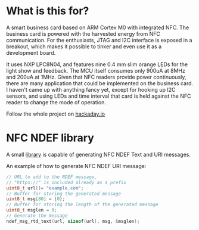 # What is this for?
A smart business card based on ARM Cortex M0 with integrated NFC. The business card is powered with the harvested energy from NFC communication. For the enthusiasts, JTAG and I2C interface is exposed in a breakout, which makes it possible to tinker and even use it as a development board.

It uses NXP LPC8N04, and features nine 0.4 mm slim orange LEDs for the light show and feedback. The MCU itself consumes only 900uA at 8MHz and 200uA at 1MHz. Given that NFC readers provide power continuously, there are many application that could be implemented on the business card. I haven't came up with anything fancy yet, except for hooking up I2C sensors, and using LEDs and time interval that card is held against the NFC reader to change the mode of operation. 

Follow the whole project on [hackaday.io](https://hackaday.io/project/168099-beast-nfc-business-card)

# NFC NDEF library

A small [library](/source/nfc_ndef.c) is capable of generating NFC NDEF Text and URI messages.

An example of how to generate NFC NDEF URI message:

```c
// URL to add to the NDEF message, 
// "https://" is included already as a prefix
uint8_t url[]= "example.com";
// Buffer for storing the generated message
uint8_t msg[80] = {0};
// Buffer for storing the length of the generated message
uint8_t msglen = 0;
// Generate the message
ndef_msg_rtd_text(url, sizeof(url), msg, &msglen);
```
